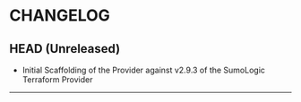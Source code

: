 CHANGELOG
=========

## HEAD (Unreleased)
* Initial Scaffolding of the Provider against v2.9.3 of the SumoLogic Terraform Provider

---

